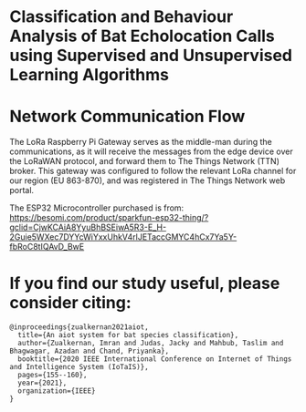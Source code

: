 # Classification and Behaviour Analysis of Bat Echolocation Calls using Supervised and Unsupervised Learning Algorithms

# Network Communication Flow

The LoRa Raspberry Pi Gateway serves as the middle-man during the communications, as it will receive the messages from the edge device over the LoRaWAN protocol, and forward them to The Things Network (TTN) broker. This gateway was configured to follow the relevant LoRa channel for our region (EU 863-870), and was registered in The Things Network web portal.

The ESP32 Microcontroller purchased is from: https://besomi.com/product/sparkfun-esp32-thing/?gclid=CjwKCAiA8YyuBhBSEiwA5R3-E_H-2Guie5WXec7DYYcWiYxxUhkV4rlJETaccGMYC4hCx7Ya5Y-fbRoC8tIQAvD_BwE

# If you find our study useful, please consider citing: 
```
@inproceedings{zualkernan2021aiot,
  title={An aiot system for bat species classification},
  author={Zualkernan, Imran and Judas, Jacky and Mahbub, Taslim and Bhagwagar, Azadan and Chand, Priyanka},
  booktitle={2020 IEEE International Conference on Internet of Things and Intelligence System (IoTaIS)},
  pages={155--160},
  year={2021},
  organization={IEEE}
}
```
